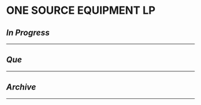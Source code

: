 # ONE SOURCE EQUIPMENT LP

## *In Progress*

--------------------

## *Que*

-----------------------------------
## *Archive*

-----------------------------------
